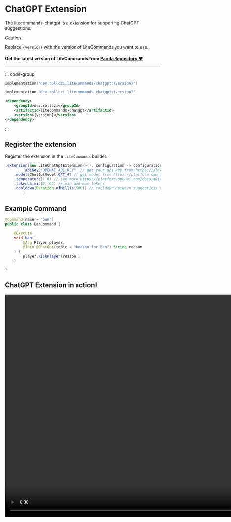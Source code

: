 # ChatGPT Extension

The litecommands-chatgpt is a extension for supporting ChatGPT suggestions.

> [!CAUTION]
> Replace `{version}` with the version of LiteCommands you want to use.

#### Get the latest version of LiteCommands from [Panda Repository ❤](https://repo.panda-lang.org/#/releases/dev/rollczi/litecommands)

---

::: code-group

```kotlin [Gradle Kotlin]
implementation("dev.rollczi:litecommands-chatgpt:{version}")
```

```groovy [Gradle Groovy]
implementation "dev.rollczi:litecommands-chatgpt:{version}"
```

```xml [Maven]
<dependency>
    <groupId>dev.rollczi</groupId>
    <artifactId>litecommands-chatgpt</artifactId>
    <version>{version}</version>
</dependency>
```

:::

## Register the extension

Register the extension in the `LiteCommands` builder:

```java
.extension(new LiteChatGptExtension<>(), configuration -> configuration
        .apiKey("OPENAI_API_KEY") // get your api key from https://platform.openai.com/account/api-keys
    .model(ChatGptModel.GPT_4) // get model from https://platform.openai.com/docs/models/gpt-3-5
    .temperature(1.0) // see more https://platform.openai.com/docs/guides/gpt/how-should-i-set-the-temperature-parameter
    .tokensLimit(2, 64) // min and max tokens
    .cooldown(Duration.ofMillis(500)) // cooldown between suggestions per player
        )
```

## Example Command

```java
@Command(name = "ban")
public class BanCommand {

    @Execute
    void ban(
        @Arg Player player,
        @Join @ChatGpt(topic = "Reason for ban") String reason
    ) {
        player.kickPlayer(reason);
    }

}
```

## ChatGPT Extension in action!

<video width="1280" height="720" controls>
  <source src="/chat-gpt.webm" type="video/webm">
  Your browser does not support the video tag.
</video>
